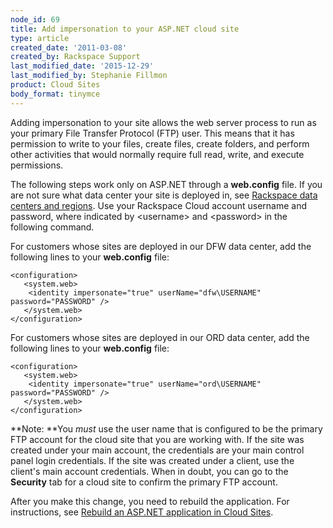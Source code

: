 ```yaml
---
node_id: 69
title: Add impersonation to your ASP.NET cloud site
type: article
created_date: '2011-03-08'
created_by: Rackspace Support
last_modified_date: '2015-12-29'
last_modified_by: Stephanie Fillmon
product: Cloud Sites
body_format: tinymce
---
```


Adding impersonation to your site allows the web server process to run
as your primary File Transfer Protocol (FTP) user. This means that it
has permission to write to your files, create files, create folders, and
perform other activities that would normally require full read, write,
and execute permissions.

The following steps work only on ASP.NET through a **web.config** file.
If you are not sure what data center your site is deployed in, see
[Rackspace data centers and
regions](/howto/rackspace-data-centers-and-regions).
Use your Rackspace Cloud account username and password, where indicated
by &lt;username&gt; and &lt;password&gt; in the following command.

For customers whose sites are deployed in our DFW data center, add the
following lines to your **web.config** file:

    <configuration>
       <system.web>
        <identity impersonate="true" userName="dfw\USERNAME" password="PASSWORD" />
       </system.web>
    </configuration>

For customers whose sites are deployed in our ORD data center, add the
following lines to your **web.config** file:

    <configuration>
       <system.web>
        <identity impersonate="true" userName="ord\USERNAME" password="PASSWORD" />
       </system.web>
    </configuration>

**Note: **You *must* use the user name that is configured to be the
primary FTP account for the cloud site that you are working with. If the
site was created under your main account, the credentials are your main
control panel login credentials. If the site was created under a client,
use the client's main account credentials. When in doubt, you can go to
the **Security** tab for a cloud site to confirm the primary FTP
account.

After you make this change, you need to rebuild the application. For
instructions, see [Rebuild an ASP.NET application in Cloud
Sites](/howto/rebuild-an-aspnet-application-in-cloud-sites).

